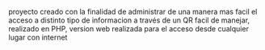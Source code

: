 proyecto creado con la finalidad de administrar de una manera mas facil el acceso a distinto tipo de informacion a través de un QR facil de manejar, realizado en PHP, version web realizada para el acceso desde cualquier lugar con internet


